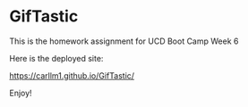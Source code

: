 # GifTastic

This is the homework assignment for UCD Boot Camp Week 6

Here is the deployed site:

https://carllm1.github.io/GifTastic/

Enjoy!
